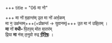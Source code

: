 +++
title = "06 मा नो"

+++
मा नो॑ म॒हान्त॑म् उ॒त मा नो॑ अर्भ॒कम्  
मा न॒ उक्ष॑न्तम्+++(=प्रोक्षन्तं → युवानम्)+++ उ॒त मा न॑ उक्षि॒तम् ।   
**मा** नो॑ **वधीᳶ** पि॒तर॒म् मोत मा॒तर॑म्  
प्रि॒या **मा** न॑स् त॒नुवो रुद्र **री॒रि॒षः॒** ।
